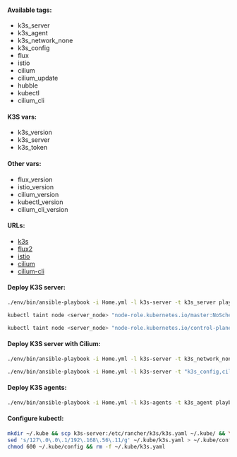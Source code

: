 #### Available tags:
- k3s_server
- k3s_agent
- k3s_network_none
- k3s_config
- flux
- istio
- cilium
- cilium_update
- hubble
- kubectl
- cilium_cli

#### K3S vars:
- k3s_version
- k3s_server
- k3s_token

#### Other vars:
- flux_version
- istio_version
- cilium_version
- kubectl_version
- cilium_cli_version

#### URLs:
- [k3s](https://github.com/k3s-io/k3s/releases)
- [flux2](https://github.com/fluxcd/flux2/releases)
- [istio](https://github.com/istio/istio/releases)
- [cilium](https://github.com/cilium/cilium/releases)
- [cilium-cli](https://github.com/cilium/cilium-cli/releases)

#### Deploy K3S server:
```bash
./env/bin/ansible-playbook -i Home.yml -l k3s-server -t k3s_server playbooks/Services.yml
```
```bash
kubectl taint node <server_node> "node-role.kubernetes.io/master:NoSchedule"
```
```bash
kubectl taint node <server_node> "node-role.kubernetes.io/control-plane:NoSchedule"
```

#### Deploy K3S server with Cilium:
```bash
./env/bin/ansible-playbook -i Home.yml -l k3s-server -t k3s_network_none playbooks/Services.yml
```
```bash
./env/bin/ansible-playbook -i Home.yml -l k3s-server -t "k3s_config,cilium" playbooks/Services.yml
```

#### Deploy K3S agents:
```bash
./env/bin/ansible-playbook -i Home.yml -l k3s-agents -t k3s_agent playbooks/Services.yml
```

#### Configure kubectl:
```bash
mkdir ~/.kube && scp k3s-server:/etc/rancher/k3s/k3s.yaml ~/.kube/ && \
sed 's/127\.0\.0\.1/192\.168\.56\.11/g' ~/.kube/k3s.yaml > ~/.kube/config && \
chmod 600 ~/.kube/config && rm -f ~/.kube/k3s.yaml
```
